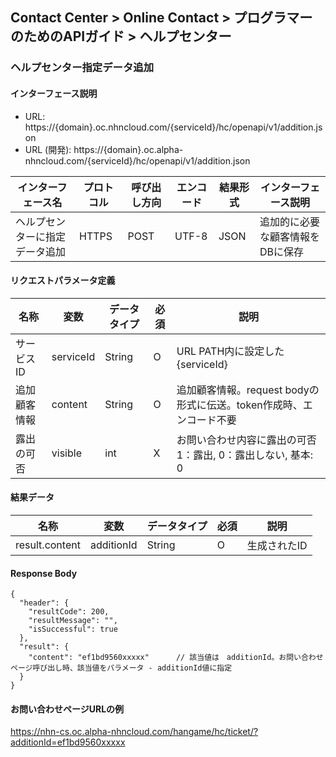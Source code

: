 ## Contact Center > Online Contact > プログラマーのためのAPIガイド > ヘルプセンター
### ヘルプセンター指定データ追加
#### インターフェース説明
- URL:	https://{domain}.oc.nhncloud.com/{serviceId}/hc/openapi/v1/addition.json
- URL (開発):	https://{domain}.oc.alpha-nhncloud.com/{serviceId}/hc/openapi/v1/addition.json

|インターフェース名|プロトコル|呼び出し方向|エンコード|結果形式|インターフェース説明|
|------------|-------|--------|-----|--------|--------------|
|ヘルプセンターに指定データ追加|HTTPS  |POST    |UTF-8|JSON    |追加的に必要な顧客情報をDBに保存|

#### リクエストパラメータ定義
|名称|変数|データタイプ|必須|説明|
|-----|----|-----------|-----|----|
|サービスID	|serviceId	|String	|O	|URL PATH内に設定した{serviceId}|
|追加顧客情報	         |content	|String	|O	|追加顧客情報。request bodyの形式に伝送。token作成時、エンコード不要|
|露出の可否	          |visible  |int	  |X	|お問い合わせ内容に露出の可否 1：露出, 0：露出しない, 基本: 0|

#### 結果データ
|名称|変数|データタイプ|必須|説明|
|-----|-----|-----------|----|----|
|result.content	|additionId	|String	|O	|生成されたID|

#### Response Body
```
{
  "header": {
    "resultCode": 200,
    "resultMessage": "",
    "isSuccessful": true
  },
  "result": {
    "content": "ef1bd9560xxxxx"      // 該当値は　additionId。お問い合わせページ呼び出し時、該当値をパラメータ - additionId値に指定
  }
}
```

#### お問い合わせページURLの例
https://nhn-cs.oc.alpha-nhncloud.com/hangame/hc/ticket/?additionId=ef1bd9560xxxxx
